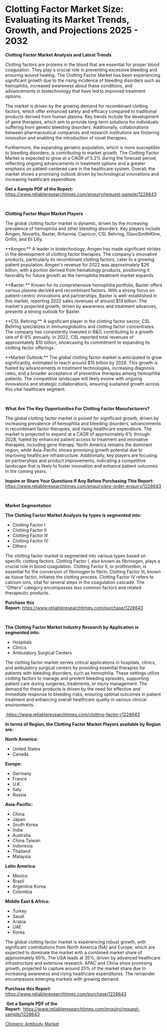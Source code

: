 <p><h1>Clotting Factor Market Size: Evaluating its Market Trends, Growth, and Projections 2025 - 2032</h1></p><p><strong>Clotting Factor Market Analysis and Latest Trends</strong></p>
<p><p>Clotting factors are proteins in the blood that are essential for proper blood coagulation. They play a crucial role in preventing excessive bleeding and ensuring wound healing. The Clotting Factor Market has been experiencing significant growth due to the rising incidence of bleeding disorders such as hemophilia, increased awareness about these conditions, and advancements in biotechnology that have led to improved treatment options. </p><p>The market is driven by the growing demand for recombinant clotting factors, which offer enhanced safety and efficacy compared to traditional products derived from human plasma. Key trends include the development of gene therapies, which aim to provide long-term solutions for individuals suffering from genetic bleeding disorders. Additionally, collaborations between pharmaceutical companies and research institutions are fostering innovation and enabling the introduction of novel therapies.</p><p>Furthermore, the expanding geriatric population, which is more susceptible to bleeding disorders, is contributing to market growth. The Clotting Factor Market is expected to grow at a CAGR of 5.2% during the forecast period, reflecting ongoing advancements in treatment options and a greater emphasis on patient-centered care in the healthcare system. Overall, the market shows a promising outlook driven by technological innovations and increasing healthcare expenditure.</p></p>
<p><strong>Get a Sample PDF of the Report:&nbsp;</strong> <a href="https://www.reliableresearchtimes.com/enquiry/request-sample/1228643?utm_campaign=2040&utm_medium=2&utm_source=Github&utm_content=ia&utm_term=08032025&utm_id=clotting-factor">https://www.reliableresearchtimes.com/enquiry/request-sample/1228643</a></p>
<p>&nbsp;</p>
<p><strong>Clotting Factor Major Market Players</strong></p>
<p><p>The global clotting factor market is dynamic, driven by the increasing prevalence of hemophilia and other bleeding disorders. Key players include Amgen, Novartis, Baxter, Britannia, Capricor, CSL Behring, GlaxoSmithKline, Grifol, and Eli Lilly.</p><p>**Amgen:** A leader in biotechnology, Amgen has made significant strides in the development of clotting factor therapies. The company's innovative products, particularly its recombinant clotting factors, cater to a growing patient population. Amgen's revenue for 2022 was approximately $26 billion, with a portion derived from hematology products, positioning it favorably for future growth as the hemophilia treatment market expands.</p><p>**Baxter:** Known for its comprehensive hemophilia portfolio, Baxter offers various plasma-derived and recombinant factors. With a strong focus on patient-centric innovations and partnerships, Baxter is well-established in this market, reporting 2022 sales revenues of around $13 billion. The market's projected growth, driven by awareness and treatment advances, presents a strong outlook for Baxter.</p><p>**CSL Behring:** A significant player in the clotting factor sector, CSL Behring specializes in immunoglobulins and clotting factor concentrates. The company has consistently invested in R&D, contributing to a growth rate of 6-8% annually. In 2022, CSL reported total revenues of approximately $10 billion, showcasing its commitment to expanding its clotting factor offerings.</p><p>**Market Outlook:** The global clotting factor market is anticipated to grow significantly, estimated to reach around $15 billion by 2028. This growth is fueled by advancements in treatment technologies, increasing diagnosis rates, and a broader acceptance of preventive therapies among hemophilia patients. The competitive landscape will likely evolve with ongoing innovations and strategic collaborations, ensuring sustained growth across this vital healthcare segment.</p></p>
<p>&nbsp;</p>
<p><strong>What Are The Key Opportunities For Clotting Factor Manufacturers?</strong></p>
<p><p>The global clotting factor market is poised for significant growth, driven by increasing prevalence of hemophilia and bleeding disorders, advancements in recombinant factor therapies, and rising healthcare expenditure. The market is projected to expand at a CAGR of approximately 6% through 2028, fueled by enhanced patient access to treatment and innovative therapies, including gene therapy. North America remains the dominant region, while Asia-Pacific shows promising growth potential due to improving healthcare infrastructure. Additionally, key players are focusing on partnerships and product improvements, indicating a competitive landscape that is likely to foster innovation and enhance patient outcomes in the coming years.</p></p>
<p><strong>Inquire or Share Your Questions If Any Before Purchasing This Report:</strong> <a href="https://www.reliableresearchtimes.com/enquiry/pre-order-enquiry/1228643?utm_campaign=2040&utm_medium=2&utm_source=Github&utm_content=ia&utm_term=08032025&utm_id=clotting-factor">https://www.reliableresearchtimes.com/enquiry/pre-order-enquiry/1228643</a></p>
<p>&nbsp;</p>
<p><strong>Market Segmentation</strong></p>
<p><strong>The Clotting Factor Market Analysis by types is segmented into:</strong></p>
<p><ul><li>Clotting Factor I</li><li>Clotting Factor II</li><li>Clotting Factor III</li><li>Clotting Factor IV</li><li>Others</li></ul></p>
<p><p>The clotting factor market is segmented into various types based on specific clotting factors. Clotting Factor I, also known as fibrinogen, plays a crucial role in blood coagulation. Clotting Factor II, or prothrombin, is essential for the conversion of fibrinogen to fibrin. Clotting Factor III, known as tissue factor, initiates the clotting process. Clotting Factor IV refers to calcium ions, vital for several steps in the coagulation cascade. The "Others" category encompasses less common factors and related therapeutic products.</p></p>
<p><strong>Purchase this Report:&nbsp;</strong><a href="https://www.reliableresearchtimes.com/purchase/1228643?utm_campaign=2040&utm_medium=2&utm_source=Github&utm_content=ia&utm_term=08032025&utm_id=clotting-factor">https://www.reliableresearchtimes.com/purchase/1228643</a></p>
<p>&nbsp;</p>
<p><strong>The Clotting Factor Market Industry Research by Application is segmented into:</strong></p>
<p><ul><li>Hospitals</li><li>Clinics</li><li>Ambulatory Surgical Centers</li></ul></p>
<p><p>The clotting factor market serves critical applications in hospitals, clinics, and ambulatory surgical centers by providing essential therapies for patients with bleeding disorders, such as hemophilia. These settings utilize clotting factors to manage and prevent bleeding episodes, supporting patient care during surgeries, treatments, or injury management. The demand for these products is driven by the need for effective and immediate response to bleeding risks, ensuring optimal outcomes in patient treatment and enhancing overall healthcare quality in various clinical environments.</p></p>
<p><a href="https://www.reliableresearchtimes.com/clotting-factor-r1228643?utm_campaign=2040&utm_medium=2&utm_source=Github&utm_content=ia&utm_term=08032025&utm_id=clotting-factor">&nbsp;https://www.reliableresearchtimes.com/clotting-factor-r1228643</a></p>
<p><strong>In terms of Region, the Clotting Factor Market Players available by Region are:</strong></p>
<p>
    <p> <strong> North America: </strong>
        <ul>
            <li>United States</li>
            <li>Canada</li>
        </ul>
        </p> 
    <p> <strong> Europe: </strong>
        <ul>
            <li>Germany</li>
            <li>France</li>
            <li>U.K.</li>
            <li>Italy</li>
            <li>Russia</li>
        </ul>
        </p> 
    <p> <strong> Asia-Pacific: </strong>
        <ul>
            <li>China</li>
            <li>Japan</li>
            <li>South Korea</li>
            <li>India</li>
            <li>Australia</li>
            <li>China Taiwan</li>
            <li>Indonesia</li>
            <li>Thailand</li>
            <li>Malaysia</li>
        </ul>
        </p> 
    <p> <strong> Latin America: </strong>
        <ul>
            <li>Mexico</li>
            <li>Brazil</li>
            <li>Argentina Korea</li>
            <li>Colombia</li>
        </ul>
        </p> 
    <p> <strong> Middle East & Africa: </strong>
        <ul>
            <li>Turkey</li>
            <li>Saudi</li>
            <li>Arabia</li>
            <li>UAE</li>
            <li>Korea</li>
        </ul>
    </p>
    </p>
<p><p>The global clotting factor market is experiencing robust growth, with significant contributions from North America (NA) and Europe, which are expected to dominate the market with a combined market share of approximately 60%. The USA leads at 35%, driven by advanced healthcare infrastructure and extensive research. APAC and China show promising growth, projected to capture around 25% of the market share due to increasing awareness and rising healthcare expenditures. The remainder encompasses emerging markets with growing demand.</p></p>
<p><strong>Purchase this Report: </strong><a href="https://www.reliableresearchtimes.com/purchase/1228643?utm_campaign=2040&utm_medium=2&utm_source=Github&utm_content=ia&utm_term=08032025&utm_id=clotting-factor">https://www.reliableresearchtimes.com/purchase/1228643</a></p>
<p>&nbsp;<strong>Get a Sample PDF of the Report:&nbsp;&nbsp;</strong><a href="https://www.reliableresearchtimes.com/enquiry/request-sample/1228643?utm_campaign=2040&utm_medium=2&utm_source=Github&utm_content=ia&utm_term=08032025&utm_id=clotting-factor">https://www.reliableresearchtimes.com/enquiry/request-sample/1228643</a></p>
<p><strong></strong></p>
<p><p><a href="https://github.com/juniordelafrance/Market-Research-Report-List-5/blob/main/chimeric-antibody-market.md?utm_campaign=2040&utm_medium=2&utm_source=Github&utm_content=ia&utm_term=08032025&utm_id=clotting-factor">Chimeric Antibody Market</a></p></p>